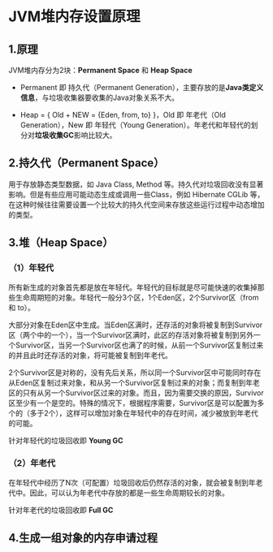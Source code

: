 # JVM堆内存设置原理

## 1.原理
JVM堆内存分为2块：**Permanent Space** 和 **Heap Space**

* Permanent 即 持久代（Permanent Generation），主要存放的是**Java类定义信息**，与垃圾收集器要收集的Java对象关系不大。

* Heap = { Old + NEW = {Eden, from, to} }，Old 即 年老代（Old Generation），New 即 年轻代（Young Generation）。年老代和年轻代的划分对**垃圾收集GC**影响比较大。

## 2.持久代（Permanent Space）
用于存放静态类型数据，如 Java Class, Method 等。持久代对垃圾回收没有显著影响。但是有些应用可能动态生成或调用一些Class，例如 Hibernate CGLib 等，在这种时候往往需要设置一个比较大的持久代空间来存放这些运行过程中动态增加的类型。

## 3.堆（Heap Space）
### （1）年轻代
所有新生成的对象首先都是放在年轻代。年轻代的目标就是尽可能快速的收集掉那些生命周期短的对象。年轻代一般分3个区，1个Eden区，2个Survivor区（from 和 to）。

大部分对象在Eden区中生成。当Eden区满时，还存活的对象将被复制到Survivor区（两个中的一个），当一个Survivor区满时，此区的存活对象将被复制到另外一个Survivor区，当另一个Survivor区也满了的时候，从前一个Survivor区复制过来的并且此时还存活的对象，将可能被复制到年老代。

2个Survivor区是对称的，没有先后关系，所以同一个Survivor区中可能同时存在从Eden区复制过来对象，和从另一个Survivor区复制过来的对象；而复制到年老区的只有从另一个Survivor区过来的对象。而且，因为需要交换的原因，Survivor区至少有一个是空的。特殊的情况下，根据程序需要，Survivor区是可以配置为多个的（多于2个），这样可以增加对象在年轻代中的存在时间，减少被放到年老代的可能。

针对年轻代的垃圾回收即 **Young GC**

### （2）年老代
在年轻代中经历了N次（可配置）垃圾回收后仍然存活的对象，就会被复制到年老代中。因此，可以认为年老代中存放的都是一些生命周期较长的对象。

针对年老代的垃圾回收即 **Full GC**

## 4.生成一组对象的内存申请过程
